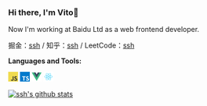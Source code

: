 ### Hi there, I'm Vito👋

Now I'm working at Baidu Ltd as a web frontend developer.

掘金：[ssh](https://juejin.cn/user/1943592291273480) / 知乎：[ssh](https://www.zhihu.com/people/han-xiao-25-85) / LeetCode：[ssh](https://leetcode.cn/u/vito_china/)

**Languages and Tools:**  

<code><img height="20" src="https://raw.githubusercontent.com/github/explore/80688e429a7d4ef2fca1e82350fe8e3517d3494d/topics/javascript/javascript.png"></code>
<code><img height="20" src="https://raw.githubusercontent.com/github/explore/80688e429a7d4ef2fca1e82350fe8e3517d3494d/topics/typescript/typescript.png"></code>
<code><img height="20" src="https://raw.githubusercontent.com/github/explore/80688e429a7d4ef2fca1e82350fe8e3517d3494d/topics/vue/vue.png"></code>
<code><img height="20" src="https://raw.githubusercontent.com/github/explore/80688e429a7d4ef2fca1e82350fe8e3517d3494d/topics/react/react.png"></code>

[![ssh's github stats](https://github-readme-stats.vercel.app/api?username=VitoBeijing)](https://github.com/anuraghazra/github-readme-stats)
